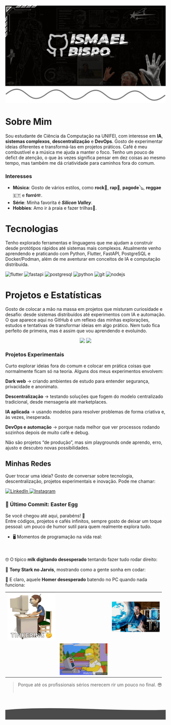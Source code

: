 ![Banner topo](./bannertopogithub.gif)
![Divisor estiloso](./wavegithub21.png)
# Sobre Mim

Sou estudante de Ciência da Computação na UNIFEI, com interesse em **IA**, **sistemas complexos**, **descentralização** e **DevOps**.
Gosto de experimentar ideias diferentes e transformá-las em projetos práticos. Café é meu combustível e a música me ajuda a manter o foco.
Tenho um pouco de defict de atenção, o que às vezes significa pensar em dez coisas ao mesmo tempo, mas também me dá criatividade para caminhos fora do comum.

### Interesses

- **Música**: Gosto de vários estilos, como **rock**🎸, **rap**🎤, **pagode**🪕, **reggae** 🇪🇹 e **forró**🪗.
- **Série**: Minha favorita é **_Silicon Valley_**.
- **Hobbies**: Amo ir à praia e fazer trilhas🌄.

# Tecnologias

Tenho explorado ferramentas e linguagens que me ajudam a construir desde protótipos rápidos até sistemas mais complexos.
Atualmente venho aprendendo e praticando com Python, Flutter, FastAPI, PostgreSQL e Docker/Podman, além de me aventurar em conceitos de IA e computação distribuída. 
<p align="left">
  <!-- Flutter -->
  <img src="https://cdn.jsdelivr.net/gh/devicons/devicon/icons/flutter/flutter-original.svg" alt="flutter" width="40" height="40"/>
  
  <!-- FastAPI -->
  <img src="https://cdn.jsdelivr.net/gh/devicons/devicon/icons/fastapi/fastapi-original.svg" alt="fastapi" width="40" height="40"/>
  
  <!-- PostgreSQL -->
  <img src="https://cdn.jsdelivr.net/gh/devicons/devicon/icons/postgresql/postgresql-original.svg" alt="postgresql" width="40" height="40"/>
  
  <!-- Python -->
  <img src="https://cdn.jsdelivr.net/gh/devicons/devicon/icons/python/python-original.svg" alt="python" width="40" height="40"/>
  
  <!-- Git -->
  <img src="https://cdn.jsdelivr.net/gh/devicons/devicon/icons/git/git-original.svg" alt="git" width="40" height="40"/>
  
  <!-- Node.js -->
  <img src="https://cdn.jsdelivr.net/gh/devicons/devicon/icons/nodejs/nodejs-original.svg" alt="nodejs" width="40" height="40"/>
</p>

# Projetos e Estatísticas

Gosto de colocar a mão na massa em projetos que misturam curiosidade e desafio: desde sistemas distribuídos até experimentos com IA e automação.
O que aparece aqui no GitHub é um reflexo das minhas explorações, estudos e tentativas de transformar ideias em algo prático.
Nem tudo fica perfeito de primeira, mas é assim que vou aprendendo e evoluindo.

<p align="center">
  <img height="180em" src="https://github-readme-stats.vercel.app/api?username=ismashow&show_icons=true&theme=radical&include_all_commits=true&count_private=true"/>
  <img height="180em" src="https://github-readme-stats.vercel.app/api/top-langs/?username=ismashow&layout=compact&langs_count=7&theme=radical"/>
</p>

### Projetos Experimentais

Curto explorar ideias fora do comum e colocar em prática coisas que normalmente ficam só na teoria.
Alguns dos meus experimentos envolvem:

**Dark web** → criando ambientes de estudo para entender segurança, privacidade e anonimato.

**Descentralização** → testando soluções que fogem do modelo centralizado tradicional, desde mensageria até marketplaces.

**IA aplicada** → usando modelos para resolver problemas de forma criativa e, às vezes, inesperada.

**DevOps e automação** → porque nada melhor que ver processos rodando sozinhos depois de muito café e debug.

Não são projetos “de produção”, mas sim playgrounds onde aprendo, erro, ajusto e descubro novas possibilidades.

## Minhas Redes

Quer trocar uma ideia? Gosto de conversar sobre tecnologia, descentralização, projetos experimentais e inovação.
Pode me chamar:

<p align="left">
  <a href="https://www.linkedin.com/in/ismaelbispo" target="_blank">
    <img alt="LinkedIn" src="https://img.shields.io/badge/LinkedIn-0A66C2?style=for-the-badge&logo=linkedin&logoColor=white">
  </a>
  <a href="https://www.instagram.com/ismashowba" target="_blank">
    <img alt="Instagram" src="https://img.shields.io/badge/Instagram-E4405F?style=for-the-badge&logo=instagram&logoColor=white">
  </a>
</p>

### 🚀 Último Commit: Easter Egg

Se você chegou até aqui, parabéns! 👀  
Entre códigos, projetos e cafés infinitos, sempre gosto de deixar um toque pessoal: um pouco de humor sutil para quem realmente explora tudo.


- 🖥️ Momentos de programação na vida real:  
<br><br>

🤓 O típico **mlk digitando desesperado** tentando fazer tudo rodar direito:  

🤖 **Tony Stark no Jarvis**, mostrando como a gente sonha em codar:  
  
🤯 E claro, aquele **Homer desesperado** batendo no PC quando nada funciona:  

<table>  
  <tr>
    <td><img src="computer-on-the-computer.gif" width="150"/></td>
    <td></td>
    <td><img src="tinkering-tony-stark.gif" width="150"/></td>
  </tr>
  <tr>
    <td></td>
    <td><img src="Homer_Computer.gif" width="150"/></td>
    <td></td>
  </tr>

</table>


> Porque até os profissionais sérios merecem rir um pouco no final. 😎
<br><br>
<svg viewBox="0 0 1440 200" xmlns="http://www.w3.org/2000/svg">
  <path fill="#00000" fill-opacity="0.7">
    <animate 
      attributeName="d" 
      dur="8s" 
      repeatCount="indefinite"
      values="
        M0,100 C480,200 960,0 1440,100 L1440,200 L0,200 Z;
        M0,120 C480,0 960,200 1440,120 L1440,200 L0,200 Z;
        M0,100 C480,200 960,0 1440,100 L1440,200 L0,200 Z
      " />
  </path>
</svg>
